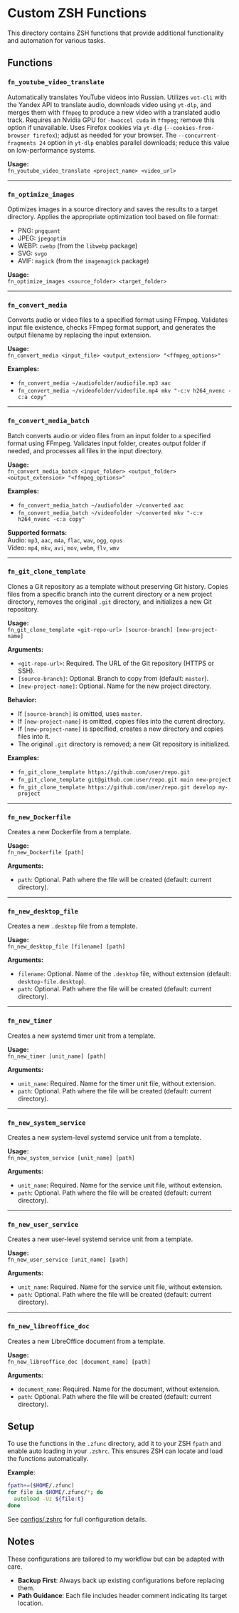 # Custom ZSH Functions

This directory contains ZSH functions that provide additional functionality and automation for various tasks.

## Functions

### `fn_youtube_video_translate`
Automatically translates YouTube videos into Russian. Utilizes `vot-cli` with the Yandex API to translate audio, downloads video using `yt-dlp`, and merges them with `ffmpeg` to produce a new video with a translated audio track. Requires an Nvidia GPU for `-hwaccel cuda` in `ffmpeg`; remove this option if unavailable. Uses Firefox cookies via `yt-dlp` (`--cookies-from-browser firefox`); adjust as needed for your browser. The `--concurrent-fragments 24` option in `yt-dlp` enables parallel downloads; reduce this value on low-performance systems.

**Usage:**  
`fn_youtube_video_translate <project_name> <video_url>`

---

### `fn_optimize_images`
Optimizes images in a source directory and saves the results to a target directory. Applies the appropriate optimization tool based on file format:

- PNG: `pngquant`
- JPEG: `jpegoptim`
- WEBP: `cwebp` (from the `libwebp` package)
- SVG: `svgo`
- AVIF: `magick` (from the `imagemagick` package)

**Usage:**  
`fn_optimize_images <source_folder> <target_folder>`

---

### `fn_convert_media`
Converts audio or video files to a specified format using FFmpeg. Validates input file existence, checks FFmpeg format support, and generates the output filename by replacing the input extension.

**Usage:**  
`fn_convert_media <input_file> <output_extension> "<ffmpeg_options>"`

**Examples:**
- `fn_convert_media ~/audiofolder/audiofile.mp3 aac`
- `fn_convert_media ~/videofolder/videofile.mp4 mkv "-c:v h264_nvenc -c:a copy"`

---

### `fn_convert_media_batch`
Batch converts audio or video files from an input folder to a specified format using FFmpeg. Validates input folder, creates output folder if needed, and processes all files in the input directory.

**Usage:**  
`fn_convert_media_batch <input_folder> <output_folder> <output_extension> "<ffmpeg_options>"`

**Examples:**
- `fn_convert_media_batch ~/audiofolder ~/converted aac`
- `fn_convert_media_batch ~/videofolder ~/converted mkv "-c:v h264_nvenc -c:a copy"`

**Supported formats:**  
Audio: `mp3`, `aac`, `m4a`, `flac`, `wav`, `ogg`, `opus`  
Video: `mp4`, `mkv`, `avi`, `mov`, `webm`, `flv`, `wmv`

---

### `fn_git_clone_template`
Clones a Git repository as a template without preserving Git history. Copies files from a specific branch into the current directory or a new project directory, removes the original `.git` directory, and initializes a new Git repository.

**Usage:**  
`fn_git_clone_template <git-repo-url> [source-branch] [new-project-name]`

**Arguments:**
- `<git-repo-url>`: Required. The URL of the Git repository (HTTPS or SSH).
- `[source-branch]`: Optional. Branch to copy from (default: `master`).
- `[new-project-name]`: Optional. Name for the new project directory.

**Behavior:**
- If `[source-branch]` is omitted, uses `master`.
- If `[new-project-name]` is omitted, copies files into the current directory.
- If `[new-project-name]` is specified, creates a new directory and copies files into it.
- The original `.git` directory is removed; a new Git repository is initialized.

**Examples:**
- `fn_git_clone_template https://github.com/user/repo.git`
- `fn_git_clone_template git@github.com:user/repo.git main new-project`
- `fn_git_clone_template https://github.com/user/repo.git develop my-project`

---

### `fn_new_Dockerfile`
Creates a new Dockerfile from a template.

**Usage:**  
`fn_new_Dockerfile [path]`

**Arguments:**
- `path`: Optional. Path where the file will be created (default: current directory).

---

### `fn_new_desktop_file`
Creates a new `.desktop` file from a template.

**Usage:**  
`fn_new_desktop_file [filename] [path]`

**Arguments:**
- `filename`: Optional. Name of the `.desktop` file, without extension (default: `desktop-file.desktop`).
- `path`: Optional. Path where the file will be created (default: current directory).

---

### `fn_new_timer`
Creates a new systemd timer unit from a template.

**Usage:**  
`fn_new_timer [unit_name] [path]`

**Arguments:**
- `unit_name`: Required. Name for the timer unit file, without extension.
- `path`: Optional. Path where the file will be created (default: current directory).

---

### `fn_new_system_service`
Creates a new system-level systemd service unit from a template.

**Usage:**  
`fn_new_system_service [unit_name] [path]`

**Arguments:**
- `unit_name`: Required. Name for the service unit file, without extension.
- `path`: Optional. Path where the file will be created (default: current directory).

---

### `fn_new_user_service`
Creates a new user-level systemd service unit from a template.

**Usage:**  
`fn_new_user_service [unit_name] [path]`

**Arguments:**
- `unit_name`: Required. Name for the service unit file, without extension.
- `path`: Optional. Path where the file will be created (default: current directory).

---

### `fn_new_libreoffice_doc`
Creates a new LibreOffice document from a template.

**Usage:**  
`fn_new_libreoffice_doc [document_name] [path]`

**Arguments:**
- `document_name`: Required. Name for the document, without extension.
- `path`: Optional. Path where the file will be created (default: current directory).


## Setup
To use the functions in the `.zfunc` directory, add it to your ZSH `fpath` and enable auto loading in your `.zshrc`. This ensures ZSH can locate and load the functions automatically.

**Example**:
```zsh
fpath+=($HOME/.zfunc)
for file in $HOME/.zfunc/*; do
  autoload -Uz ${file:t}
done
```
See [configs/.zshrc](../configs/.zshrc) for full configuration details.

## Notes
These configurations are tailored to my workflow but can be adapted with care.<br>
- **Backup First**: Always back up existing configurations before replacing them.<br>
- **Path Guidance**: Each file includes header comment indicating its target location.